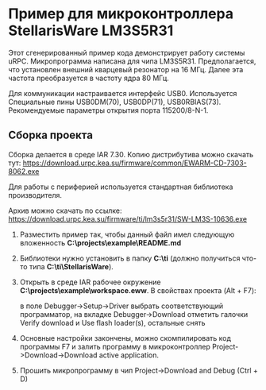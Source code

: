 # Пример для микроконтроллера StellarisWare LM3S5R31

Этот сгенерированный пример кода демонстрирует работу системы uRPC.
Микропрограмма написана для чипа LM3S5R31. Предполагается, что
установлен внешний кварцевый резонатор на 16 МГц. Далее эта частота
преобразуется в частоту ядра 80 МГц.

Для коммуникации настраивается интерфейс USB0. Используется Специальные пины USB0DM(70), USB0DP(71), USB0RBIAS(73). Рекомендуемые параметры
открытия порта 115200/8-N-1.

## Сборка проекта

Сборка делается в среде IAR 7.30. Копию дистрибутива можно скачать тут: https://download.urpc.kea.su/firmware/common/EWARM-CD-7303-8062.exe 

Для работы с периферией используется стандартная библиотека производителя. 

Архив можно скачать по ссылке: https://download.urpc.kea.su/firmware/ti/lm3s5r31/SW-LM3S-10636.exe


1.  Разместить пример так, чтобы данный файл имел следующую вложенность
    **C:\projects\example\README.md**
    
2.  Библиотеки нужно установить в папку **C:\ti** (должно получиться что-то типа **C:\ti\StellarisWare**).
    
3. 	Открыть в среде IAR рабочее окружение **C:\projects\example\workspace.eww**. В свойствах проекта (Alt + F7):

	в поле Debugger->Setup->Driver выбрать соответствующий программатор,
	на вкладке Debugger->Download отметить галочки Verify download и Use flash loader(s), остальные снять

4. 	Основные настройки закончены, можно скомпилировать код программы F7 и залить программу в микроконтроллер Project->Download->Download active application.

5.   Прошить микропрограмму в чип Project->Download and Debug (Ctrl + D)

